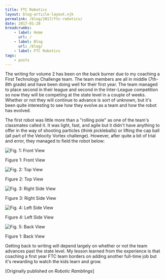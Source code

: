 ```yaml
---
title: FTC Robotics
layout: blog-article-layout.njk
permalink: /blog/2017/ftc-robotics/
date: 2017-01-28
breadcrumbs:
    - label: Home
      url: /
    - label: Blog
      url: /blog/
    - label: FTC Robotics
tags:
    - posts
---
```


The writing for volume 2 has been on the back burner due to my coaching a First Technology Challenge team. The team members are all in middle (7th-8th grade) and have been doing well for their first year. The team managed to place second in their league and second in the Inter-League competition so now they will be competing at the state level in a couple of weeks. Whether or not they will continue to advance is sort of unknown, but it's been quite interesting to see how they evolve as a team and how the robot has evolved.

The first robot was little more than a "rolling pole" as one of the team's classmates called it. It was light, fast, and agile but it didn't have anything to offer in the way of shooting particles (think pickleballs) or lifting the cap ball (all part of the Velocity Vortex challenge). However, after quite a bit of trial and error, they managed to field the robot below:

<div class="center-div image-container">

![Fig. 1: Front View](/img/ftc-robotics/IMG_1934.jpg)

<figcaption>Figure 1: Front View</figcaption>

</div>

<div class="center-div image-container">

![Fig. 2: Top View](/img/ftc-robotics/IMG_1937.jpg)

<figcaption>Figure 2: Top View</figcaption>

</div>

<div class="center-div image-container">

![Fig. 3: Right Side View](/img/ftc-robotics/IMG_1933.jpg)

<figcaption>Figure 3: Right Side View</figcaption>

</div>

<div class="center-div image-container">

![Fig. 4: Left Side View](/img/ftc-robotics/IMG_1935.jpg)

<figcaption>Figure 4: Left Side View</figcaption>

</div>

<div class="center-div image-container">

![Fig. 5: Back View](/img/ftc-robotics/IMG_1936.jpg)

<figcaption>Figure 1: Back View</figcaption>

</div>

Getting back to writing will depend largely on whether or not the team advances past the state level. My lesson learned from the experience is that coaching a first year FTC team borders on adding another full-time job but it's rewarding to watch the kids learn and grow.

<div class="center-text">

[Originally published on _Robotic Ramblings_]

</div>